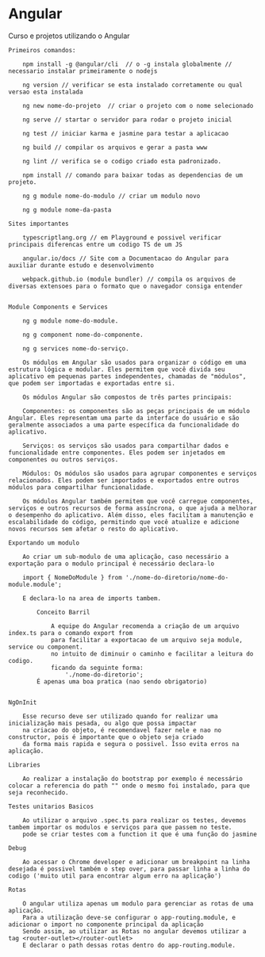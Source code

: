 # Angular

 Curso e projetos utilizando o Angular

    Primeiros comandos: 

        npm install -g @angular/cli  // o -g instala globalmente // necessario instalar primeiramente o nodejs

        ng version // verificar se esta instalado corretamente ou qual versao esta instalada

        ng new nome-do-projeto  // criar o projeto com o nome selecionado

        ng serve // startar o servidor para rodar o projeto inicial

        ng test // iniciar karma e jasmine para testar a aplicacao

        ng build // compilar os arquivos e gerar a pasta www

        ng lint // verifica se o codigo criado esta padronizado.

        npm install // comando para baixar todas as dependencias de um projeto.

        ng g module nome-do-modulo // criar um modulo novo

        ng g module nome-da-pasta
    
    Sites importantes 

        typescriptlang.org // em Playground e possivel verificar principais diferencas entre um codigo TS de um JS

        angular.io/docs // Site com a Documentacao do Angular para auxiliar durante estudo e desenvolvimento

        webpack.github.io (module bundler) // compila os arquivos de diversas extensoes para o formato que o navegador consiga entender

    
    Module Components e Services

        ng g module nome-do-module.

        ng g component nome-do-componente.

        ng g services nome-do-serviço.

        Os módulos em Angular são usados ​​para organizar o código em uma estrutura lógica e modular. Eles permitem que você divida seu aplicativo em pequenas partes independentes, chamadas de "módulos", que podem ser importadas e exportadas entre si.

        Os módulos Angular são compostos de três partes principais:

        Componentes: os componentes são as peças principais de um módulo Angular. Eles representam uma parte da interface do usuário e são geralmente associados a uma parte específica da funcionalidade do aplicativo.

        Serviços: os serviços são usados ​​para compartilhar dados e funcionalidade entre componentes. Eles podem ser injetados em componentes ou outros serviços.

        Módulos: Os módulos são usados ​​para agrupar componentes e serviços relacionados. Eles podem ser importados e exportados entre outros módulos para compartilhar funcionalidade.

        Os módulos Angular também permitem que você carregue componentes, serviços e outros recursos de forma assíncrona, o que ajuda a melhorar o desempenho do aplicativo. Além disso, eles facilitam a manutenção e escalabilidade do código, permitindo que você atualize e adicione novos recursos sem afetar o resto do aplicativo.
    
    Exportando um modulo
        
        Ao criar um sub-modulo de uma aplicação, caso necessário a exportação para o modulo principal é necessário declara-lo

        import { NomeDoModule } from './nome-do-diretorio/nome-do-module.module';

        E declara-lo na area de imports tambem.

            Conceito Barril

                A equipe do Angular recomenda a criação de um arquivo index.ts para o comando export from
                para facilitar a exportacao de um arquivo seja module, service ou component.
                no intuito de diminuir o caminho e facilitar a leitura do codigo.
                ficando da seguinte forma: 
                    './nome-do-diretorio';
            É apenas uma boa pratica (nao sendo obrigatorio)


    NgOnInit

        Esse recurso deve ser utilizado quando for realizar uma inicialização mais pesada, ou algo que possa impactar
        na criacao do objeto, é recomendavel fazer nele e nao no constructor, pois é importante que o objeto seja criado 
        da forma mais rapida e segura o possivel. Isso evita erros na aplicação.

    Libraries

        Ao realizar a instalação do bootstrap por exemplo é necessário colocar a referencia do path "" onde o mesmo foi instalado, para que seja reconhecido.

    Testes unitarios Basicos

        Ao utilizar o arquivo .spec.ts para realizar os testes, devemos tambem importar os modulos e serviços para que passem no teste.
        pode se criar testes com a function it que é uma função do jasmine

    Debug

        Ao acessar o Chrome developer e adicionar um breakpoint na linha desejada é possivel também o step over, para passar linha a linha do codigo ('muito util para encontrar algum erro na aplicação')

    Rotas

        O angular utiliza apenas um modulo para gerenciar as rotas de uma aplicação.
        Para a utilização deve-se configurar o app-routing.module, e adicionar o import no componente principal da aplicação
        Sendo assim, ao utilizar as Rotas no angular devemos utilizar a tag <router-outlet></router-outlet>
        E declarar o path dessas rotas dentro do app-routing.module.